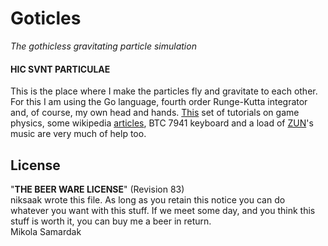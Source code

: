 # Goticles

*The gothicless gravitating particle simulation*

#### HIC SVNT PARTICULAE

This is the place where I make the particles fly and gravitate to each other.
For this I am using the Go language, fourth order Runge-Kutta integrator and,
of course, my own head and hands. [This][gafferongames] set of tutorials on
game physics, some wikipedia [articles][rk4-wikipedia], BTC 7941 keyboard and
a load of [ZUN][ZUN]'s music are very much of help too.

[gafferongames]: http://gafferongames.com/game-physics/
[rk4-wikipedia]: http://en.wikipedia.org/wiki/RK4
[ZUN]: http://en.touhouwiki.net/wiki/ZUN

## License 

"**THE BEER WARE LICENSE**" (Revision 83)<br />
niksaak wrote this file. As long as you retain this notice you
can do whatever you want with this stuff. If we meet some day, and you think
this stuff is worth it, you can buy me a beer in return.<br />
Mikola Samardak
